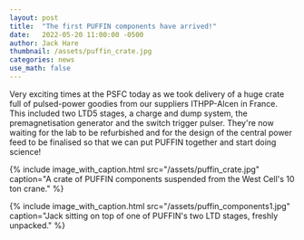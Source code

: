 ```yaml
---
layout: post
title:  "The first PUFFIN components have arrived!"
date:   2022-05-20 11:00:00 -0500
author: Jack Hare
thumbnail: /assets/puffin_crate.jpg
categories: news
use_math: false
---
```

Very exciting times at the PSFC today as we took delivery of a huge crate full of pulsed-power goodies from our suppliers ITHPP-Alcen in France. This included two LTD5 stages, a charge and dump system, the premagnetisation generator and the switch trigger pulser. They're now waiting for the lab to be refurbished and for the design of the central power feed to be finalised so that we can put PUFFIN together and start doing science!

{% include image_with_caption.html 
    src="/assets/puffin_crate.jpg" 
    caption="A crate of PUFFIN components suspended from the West Cell's 10 ton crane."
%}

{% include image_with_caption.html 
    src="/assets/puffin_components1.jpg" 
    caption="Jack sitting on top of one of PUFFIN's two LTD stages, freshly unpacked."
%}

